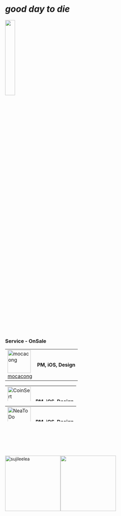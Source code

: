 
# _good day to die_
<img src="https://github.com/sujileelea/sujileelea/assets/97840728/2b4b4c66-ab19-4354-94d7-1fb70f52025d" width="25%">


<br>
<br>
<br>

### Service - OnSale
<table>
  <tr>
    <td style="vertical-align: middle;">
      <a href="https://apps.apple.com/kr/app/mocacong/id6446925939">
        <img src="https://github.com/sujileelea/sujileelea/assets/97840728/de9813d2-3c5f-43e2-b272-a7f62fdca94d" alt="mocacong" style="width: 75px; height: 75px;">
      </a>
      <div>
        <a href="https://apps.apple.com/kr/app/mocacong/id6446925939">mocacong</a>
      </div>
    </td>
    <td style="vertical-align: middle;">
      <strong>PM, iOS, Design</strong>
    </td>
  </tr>
</table>

<table style="height:50px;">
  <tr>
    <td style="vertical-align: middle;">
      <div style="display: flex; flex-direction: column; justify-content: center; align-items: center;">
        <a href="https://apps.apple.com/kr/app/mocacong/id6446925939">
          <img src="https://github.com/sujileelea/sujileelea/assets/97840728/37357e0a-08e0-4c93-a68c-bc2afdbf095f" alt="CoinSert" style="width: 75px; height: 75px;">
        </a>
        <div>
          <a href="https://apps.apple.com/kr/app/coinsert/id1659317461">CoinSert</a>
        </div>
      </div>
    </td>
    <td style="vertical-align: middle;">
      <strong>PM, iOS, Design</strong>
    </td>
  </tr>
</table>

<table style="height:50px;">
  <tr>
    <td style="vertical-align: middle;">
      <div style="display: flex; flex-direction: column; justify-content: center; align-items: center;">
        <a href="https://apps.apple.com/kr/app/mocacong/id6446925939">
          <img src="https://github.com/sujileelea/sujileelea/assets/97840728/f43bef0c-e6f9-44d8-b329-6735f71e7cf0" alt="NeaToDo" style="width: 75px; height: 75px;">
        </a>
        <div>
          <a href="https://apps.apple.com/kr/app/neatodo/id6444605722">NeaToDo</a>
        </div>
      </div>
    </td>
    <td style="vertical-align: middle;">
      <strong>PM, iOS, Design</strong>
    </td>
  </tr>
</table>

<br>

##    

<br>
<br>

<p><img height="180em" src="https://github-readme-streak-stats.herokuapp.com/?user=sujileelea" alt="sujileelea" /><img height="180em" src="https://github-readme-stats.vercel.app/api/top-langs/?username=sujileelea&exclude_repo=KNN-Image-Classification&show_icons=true&hide_border=true&layout=compact&langs_count=8"/></p>








<!--
**sujileelea/sujileelea** is a ✨ _special_ ✨ repository because its `README.md` (this file) appears on your GitHub profile.

Here are some ideas to get you started:

- 🔭 I’m currently working on ...
- 🌱 I’m currently learning ...
- 👯 I’m looking to collaborate on ...
- 🤔 I’m looking for help with ...
- 💬 Ask me about ...
- 📫 How to reach me: ...
- 😄 Pronouns: ...
- ⚡ Fun fact: ...
-->
